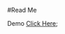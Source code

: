 #Read Me

 Demo [Click Here](https://oguchiike.github.io/Anyaele_Nnamdi_ART2210/classWork/Projec_imgLink/IMGLink.html);
